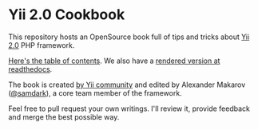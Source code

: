 Yii 2.0 Cookbook
================

This repository hosts an OpenSource book full of tips and tricks about [Yii 2.0](http://www.yiiframework.com/) PHP framework.

[Here's the table of contents](https://github.com/samdark/yii2-cookbook/blob/master/book/README.md). We also have a [rendered version at readthedocs](http://yii2-cookbook.readthedocs.org/).

The book is created [by Yii community](https://github.com/samdark/yii2-cookbook/graphs/contributors) and edited by Alexander Makarov ([@samdark](https://github.com/samdark)), a core team member of the framework.

Feel free to pull request your own writings. I'll review it, provide feedback and merge the best possible way.
